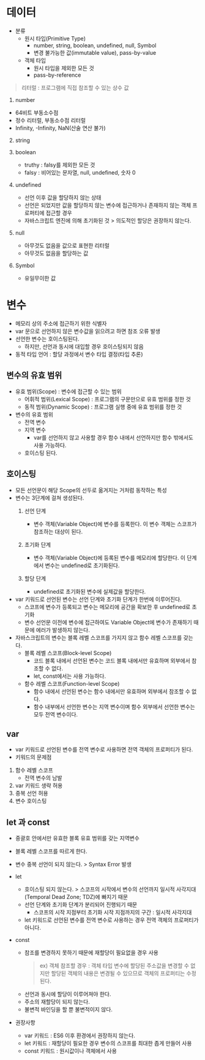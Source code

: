 # 데이터 
- 분류
    + 원시 타입(Primitive Type) 
        * number, string, boolean, undefined, null, Symbol
        * 변경 불가능한 값(immutable value), pass-by-value
    + 객체 타입
        * 원시 타입을 제외한 모든 것
        * pass-by-reference
> 리터럴 : 프로그램에 직접 참조할 수 있는 상수 값

1) number
- 64비트 부동소수점
- 정수 리터럴, 부동소수점 리터럴
- Infinity, -Infinity, NaN(산술 연산 불가)

2) string

3) boolean
    - truthy : falsy를  제외한 모든 것
    - falsy : 비어있는 문자열, null, undefined, 숫자 0 

4) undefined
    - 선언 이후 값을 할당하지 않는 상태
    - 선언은 되었지만 값을 할당하지 않는 변수에 접근하거나 존재하지 않는 객체 프로퍼티에 접근할 경우
    - 자바스크립트 엔진에 의해 초기화된 것 > 의도적인 할당은 권장하지 않는다.
    
5) null
    - 아무것도 없음을 값으로 표현한 리터럴
    - 아무것도 없음을 할당하는 값

6) Symbol
    - 유일무이한 값

# 변수
- 메모리 상의 주소에 접근하기 위한 식별자
- var 문으로 선언하지 않은 변수값을 읽으려고 하면 참조 오류 발생
- 선언한 변수는 호이스팅된다.
    + 하지만, 선언과 동시에 대입할 경우 호이스팅되지 않음
- 동적 타입 언어 : 할당 과정에서 변수 타입 결정(타입 추론)

## 변수의 유효 범위
- 유효 범위(Scope) : 변수에 접근할 수 있는 범위
    + 어휘적 범위(Lexical Scope) : 프로그램의 구문만으로 유효 범위를 정한 것
    + 동적 범위(Dynamic Scope) : 프로그램 실행 중에 유효 범위를 정한 것
- 변수의 유효 범위
    + 전역 변수
    + 지역 변수
        * var를 선언하지 않고 사용할 경우 함수 내에서 선언하지만 함수 밖에서도 사용 가능하다.
    + 호이스팅 된다.

## 호이스팅
- 모든 선언문이 해당 Scope의 선두로 옮겨지는 거처럼 동작하는 특성
- 변수는 3단계에 걸쳐 생성된다.
    1) 선언 단계
        + 변수 객체(Variable Object)에 변수를 등록한다. 이 변수 객체는 스코프가 참조하는 대상이 된다.

    2) 초기화 단계
        + 변수 객체(Variable Object)에 등록된 변수를 메모리에 할당한다. 이 단계에서 변수는 undefined로 초기화된다.
    3) 할당 단계
        + undefined로 초기화된 변수에 실제값을 할당한다.
- var 키워드로 선언된 변수는 선언 단계와 초기화 단계가 한번에 이루어진다.
    + 스코프에 변수가 등록되고 변수는  메모리에 공간을 확보한 후 undefined로 초기화
    + 변수 선언문 이전에 변수에 접근하여도 Variable Object에 변수가 존재하기 때문에 에러가 발생하지 않는다.        
- 자바스크립트의 변수는 블록 레벨 스코프를 가지지 않고 함수 레벨 스코프를 갖는다.
    + 블록 레벨 스코프(Block-level Scope)
        * 코드 블록 내에서 선언된 변수는 코드 블록 내에서만 유효하며 외부에서 참조할 수 없다.
        * let, const에서는 사용 가능하다.
    + 함수 레벨 스코프(Function-level Scope)
        * 함수 내에서 선언된 변수는 함수 내에서만 유효하며 외부에서 참조할 수 없다.
        * 함수 내부에서 선언한 변수는 지역 변수이며 함수 외부에서 선언한 변수는 모두 전역 변수이다.

## var 
- var 키워드로 선언된 변수를 전역 변수로 사용하면 전역 객체의 프로퍼티가 된다.
- 키워드의 문제점
1) 함수 레벨 스코프
    - 전역 변수의 남발
2) var 키워드 생략 허용
3) 중복 선언 허용
4) 변수 호이스팅    

## let 과 const 
- 중괄호 안에서만 유효한 블록 유효 범위를 갖는 지역변수
- 블록 레벨 스코프를 따르게 한다.
- 변수 중복 선언이 되지 않는다. > Syntax Error 발생

- let 
    + 호이스팅 되지 않는다. > 스코프의 시작에서 변수의 선언까지 일시적 사각지대(Temporal Dead Zone; TDZ)에 빠지기 때문
    + 선언 단계와 초기화 단계가 분리되어 진행되기 때문
        * 스코프의 시작 지점부터 초기화 시작 지점까지의 구간 : 일시적 사각지대
    + let 키워드로 선언된 변수를 전역 변수로 사용하는 경우 전역 객체의 프로퍼티가 아니다.

- const
    - 참조를 변경하지 못하기 때문에 재할당이 필요없을 경우 사용
        > ex) 객체 참조할 경우 : 객체 타입 변수에 할당된 주소값을 변경할 수 없지만 할당된 객체의 내용은 변경될 수 있으므로 객체의 프로퍼티는 수정된다.
    + 선언과 동시에 할당이 이루어져야 한다.
    + 주소의 재할당이 되지 않는다.
    + 불변적 바인딩을 할 뿐 불변적이지 않다.

- 권장사항
    + var 키워드 : ES6 이후 환경에서 권장하지 않는다.
    + let 키워드 : 재할당이 필요한 경우 변수의 스코프를 최대한 좁게 만들어 사용
    + const 키워드 : 원시값이나 객체에서 사용


